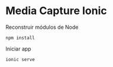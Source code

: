 

# Media Capture Ionic 


Reconstruir módulos de Node
```
npm install
```

Iniciar app
```
ionic serve
```
